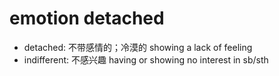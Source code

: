 # emotion detached

- detached: 不带感情的；冷漠的 showing a lack of feeling
- indifferent: 不感兴趣 having or showing no interest in sb/sth
